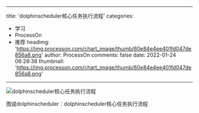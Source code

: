 
---
title: 'dolphinscheduler核心任务执行流程'
categories: 
 - 学习
 - ProcessOn
 - 推荐
headimg: 'https://img.processon.com/chart_image/thumb/60e84e4ee401fd047de856a8.png'
author: ProcessOn
comments: false
date: 2022-01-24 06:28:38
thumbnail: 'https://img.processon.com/chart_image/thumb/60e84e4ee401fd047de856a8.png'
---

<div>   
<img class="thumb" alt="dolphinscheduler核心任务执行流程" src="https://img.processon.com/chart_image/thumb/60e84e4ee401fd047de856a8.png" referrerpolicy="no-referrer">
<p>图说dolphinscheduler：dolphinscheduler核心任务执行流程</p>  
</div>
            